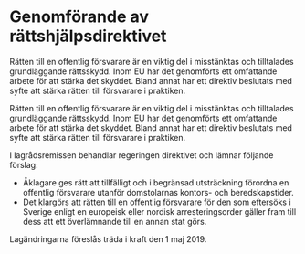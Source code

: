 # Genomförande av rättshjälpsdirektivet

Rätten till en offentlig försvarare är en viktig del i misstänktas och tilltalades grundläggande rättsskydd. Inom EU har det genomförts ett omfattande arbete för att stärka det skyddet. Bland annat har ett direktiv beslutats med syfte att stärka rätten till försvarare i praktiken.

Rätten till en offentlig försvarare är en viktig del i misstänktas och tilltalades grundläggande rättsskydd. Inom EU har det genomförts ett omfattande arbete för att stärka det skyddet. Bland annat har ett direktiv beslutats med syfte att stärka rätten till försvarare i praktiken.

I lagrådsremissen behandlar regeringen direktivet och lämnar följande
förslag:

* Åklagare ges rätt att tillfälligt och i begränsad utsträckning förordna en offentlig försvarare utanför domstolarnas kontors- och beredskapstider.
* Det klargörs att rätten till en offentlig försvarare för den som eftersöks i Sverige enligt en europeisk eller nordisk arresteringsorder gäller fram till dess att ett överlämnande till en annan stat görs.

Lagändringarna föreslås träda i kraft den 1 maj 2019.
